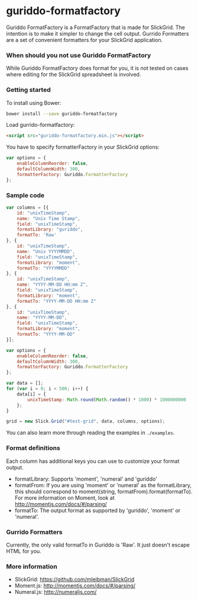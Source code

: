 guriddo-formatfactory
=====================
Guriddo FormatFactory is a FormatFactory that is made for SlickGrid. The intention is to make it simpler to change the cell output. Gurrido Formatters are a set of convenient formatters for your SlickGrid application.

### When should you not use Guriddo FormatFactory

While Guriddo FormatFactory does format for you, it is not tested on cases where editing for the SlickGrid spreadsheet is involved.

### Getting started

To install using Bower:

```bash
bower install --save guriddo-formatfactory
```

Load gurrido-formatfactory:

```html
<script src="guriddo-formatfactory.min.js"></script>
```

You have to specify formatterFactory in your SlickGrid options:

```javascript
var options = {
	enableColumnReorder: false,
	defaultColumnWidth: 300,
	formatterFactory: Guriddo.FormatterFactory
};

```

### Sample code

```javascript
var columns = [{
	id: "unixTimeStamp",
	name: "Unix Time Stamp",
	field: "unixTimeStamp",
	formatLibrary: "guriddo",
	formatTo: 'Raw'
}, {
	id: "unixTimeStamp",
	name: "Unix YYYYMMDD",
	field: "unixTimeStamp",
	formatLibrary: "moment",
	formatTo: "YYYYMMDD"
}, {
	id: "unixTimeStamp",
	name: "YYYY-MM-DD HH:mm Z",
	field: "unixTimeStamp",
	formatLibrary: "moment",
	formatTo: "YYYY-MM-DD HH:mm Z"
}, {
	id: "unixTimeStamp",
	name: "YYYY-MM-DD",
	field: "unixTimeStamp",
	formatLibrary: "moment",
	formatTo: "YYYY-MM-DD"
}];

var options = {
	enableColumnReorder: false,
	defaultColumnWidth: 300,
	formatterFactory: Guriddo.FormatterFactory
};

var data = [];
for (var i = 0; i < 500; i++) {
	data[i] = {
		unixTimeStamp: Math.round(Math.random() * 1000) * 1000000000
	};
}

grid = new Slick.Grid("#test-grid", data, columns, options);
```

You can also learn more through reading the examples in `./examples`.

### Format definitions

Each column has additional keys you can use to customize your format output.

* formatLibrary: Supports 'moment', 'numeral' and 'guriddo'
* formatFrom: If you are using 'moment' or 'numeral' as the formatLibrary, this should correspond to moment(string, formatFrom).format(formatTo). For more information on Moment, look at http://momentjs.com/docs/#/parsing/
* formatTo: The output format as supported by 'guriddo', 'moment' or 'numeral'.

### Gurrido Formatters

Currently, the only valid formatTo in Guriddo is 'Raw'. It just doesn't escape HTML for you.

### More information

* SlickGrid: https://github.com/mleibman/SlickGrid
* Moment.js: http://momentjs.com/docs/#/parsing/
* Numeral.js: http://numeraljs.com/
